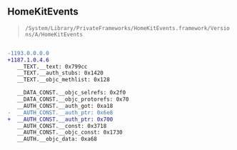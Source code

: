 ## HomeKitEvents

> `/System/Library/PrivateFrameworks/HomeKitEvents.framework/Versions/A/HomeKitEvents`

```diff

-1193.0.0.0.0
+1187.1.0.4.6
   __TEXT.__text: 0x799cc
   __TEXT.__auth_stubs: 0x1420
   __TEXT.__objc_methlist: 0x128

   __DATA_CONST.__objc_selrefs: 0x2f0
   __DATA_CONST.__objc_protorefs: 0x70
   __AUTH_CONST.__auth_got: 0xa18
-  __AUTH_CONST.__auth_ptr: 0x6e8
+  __AUTH_CONST.__auth_ptr: 0x700
   __AUTH_CONST.__const: 0x3718
   __AUTH_CONST.__objc_const: 0x1730
   __AUTH.__objc_data: 0xa68

```
